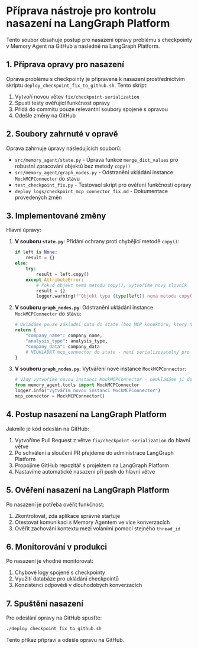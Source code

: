 # Příprava nástroje pro kontrolu nasazení na LangGraph Platform

Tento soubor obsahuje postup pro nasazení opravy problému s checkpointy v Memory Agent na GitHub a následně na LangGraph Platform.

## 1. Příprava opravy pro nasazení

Oprava problému s checkpointy je připravena k nasazení prostřednictvím skriptu `deploy_checkpoint_fix_to_github.sh`. Tento skript:
1. Vytvoří novou větev `fix/checkpoint-serialization`
2. Spustí testy ověřující funkčnost opravy
3. Přidá do commitu pouze relevantní soubory spojené s opravou
4. Odešle změny na GitHub

## 2. Soubory zahrnuté v opravě

Oprava zahrnuje úpravy následujících souborů:

- `src/memory_agent/state.py` - Úprava funkce `merge_dict_values` pro robustní zpracování objektů bez metody `copy()`
- `src/memory_agent/graph_nodes.py` - Odstranění ukládání instance `MockMCPConnector` do stavu
- `test_checkpoint_fix.py` - Testovací skript pro ověření funkčnosti opravy
- `deploy_logs/checkpoint_mcp_connector_fix.md` - Dokumentace provedených změn

## 3. Implementované změny

Hlavní úpravy:

1. **V souboru `state.py`**: Přidání ochrany proti chybějící metodě `copy()`:
   ```python
   if left is None:
       result = {}
   else:
       try:
           result = left.copy()
       except AttributeError:
           # Pokud objekt nemá metodu copy(), vytvoříme nový slovník
           result = {}
           logger.warning(f"Objekt typu {type(left)} nemá metodu copy(), vytvářím nový slovník")
   ```

2. **V souboru `graph_nodes.py`**: Odstranění ukládání instance `MockMCPConnector` do stavu:
   ```python
   # Ukládáme pouze základní data do state (bez MCP konektoru, který není serializovatelný)
   return {
       "company_name": company_name,
       "analysis_type": analysis_type,
       "company_data": company_data
       # NEUKLÁDAT mcp_connector do state - není serializovatelný pro checkpointy
   }
   ```

3. **V souboru `graph_nodes.py`**: Vytváření nové instance `MockMCPConnector`:
   ```python
   # Vždy vytvoříme novou instanci MockMCPConnector - neukládáme ji do stavu
   from memory_agent.tools import MockMCPConnector
   logger.info("Vytvářím novou instanci MockMCPConnector")
   mcp_connector = MockMCPConnector()
   ```

## 4. Postup nasazení na LangGraph Platform

Jakmile je kód odeslán na GitHub:

1. Vytvoříme Pull Request z větve `fix/checkpoint-serialization` do hlavní větve
2. Po schválení a sloučení PR přejdeme do administrace LangGraph Platform
3. Propojíme GitHub repozitář s projektem na LangGraph Platform
4. Nastavíme automatické nasazení při push do hlavní větve

## 5. Ověření nasazení na LangGraph Platform

Po nasazení je potřeba ověřit funkčnost:

1. Zkontrolovat, zda aplikace správně startuje
2. Otestovat komunikaci s Memory Agentem ve více konverzacích
3. Ověřit zachování kontextu mezi voláními pomocí stejného `thread_id`

## 6. Monitorování v produkci

Po nasazení je vhodné monitorovat:
1. Chybové logy spojené s checkpointy
2. Využití databáze pro ukládání checkpointů
3. Konzistenci odpovědí v dlouhodobých konverzacích

## 7. Spuštění nasazení

Pro odeslání opravy na GitHub spusťte:

```bash
./deploy_checkpoint_fix_to_github.sh
```

Tento příkaz připraví a odešle opravu na GitHub.
